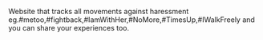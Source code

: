 Website that tracks all movements  against haressment eg.#metoo,#fightback,#IamWithHer,#NoMore,#TimesUp,#IWalkFreely
and you can share your experiences too.

